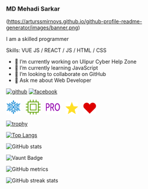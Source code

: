 ### MD Mehadi Sarkar 
(https://arturssmirnovs.github.io/github-profile-readme-generator/images/banner.png)

I am a skilled programmer 

Skills: VUE JS / REACT / JS / HTML / CSS

- 🔭 I’m currently working on Ulipur Cyber Help Zone  
- 🌱 I’m currently learning JavaScript  
- 👯 I’m looking to collaborate on GitHub  
- 💬 Ask me about Web Developer  


[<img src='https://cdn.jsdelivr.net/npm/simple-icons@3.0.1/icons/github.svg' alt='github' height='40'>](https://github.com/nanuvi017)  [<img src='https://cdn.jsdelivr.net/npm/simple-icons@3.0.1/icons/facebook.svg' alt='facebook' height='40'>](https://www.facebook.com/https://www.facebook.com/mehadiX420?mibextid=ZbWKwL)  

<a href='https://archiveprogram.github.com/'><img src='https://raw.githubusercontent.com/acervenky/animated-github-badges/master/assets/acbadge.gif' width='40' height='40'></a> <a href='https://docs.github.com/en/developers'><img src='https://raw.githubusercontent.com/acervenky/animated-github-badges/master/assets/devbadge.gif' width='40' height='40'></a> <a href='https://github.com/pricing'><img src='https://raw.githubusercontent.com/acervenky/animated-github-badges/master/assets/pro.gif' width='40' height='40'></a> <a href='https://stars.github.com/'><img src='https://raw.githubusercontent.com/acervenky/animated-github-badges/master/assets/starbadge.gif' width='35' height='35'></a> <a href='https://docs.github.com/en/github/supporting-the-open-source-community-with-github-sponsors'><img src='https://raw.githubusercontent.com/acervenky/animated-github-badges/master/assets/sponsorbadge.gif' width='35' height='35'></a> 

[![trophy](https://github-profile-trophy.vercel.app/?username=nanuvi017)](https://github.com/ryo-ma/github-profile-trophy)

[![Top Langs](https://github-readme-stats.vercel.app/api/top-langs/?username=nanuvi017)](https://github.com/anuraghazra/github-readme-stats)

![GitHub stats](https://github-readme-stats.vercel.app/api?username=nanuvi017&show_icons=true&count_private=true)  

![Vaunt Badge](https://api.vaunt.dev/v1/github/entities/nanuvi017/contributions?format=svg&private=true)  

![GitHub metrics](https://metrics.lecoq.io/nanuvi017)  

![GitHub streak stats](https://streak-stats.demolab.com/?user=nanuvi017)  

